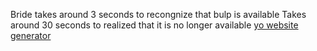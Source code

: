Bride takes around 3 seconds to recongnize that bulp is available
Takes around 30 seconds to realized that it is no longer available
[yo website generator](https://github.com/yeoman/generator-gulp-webapp#readme)
